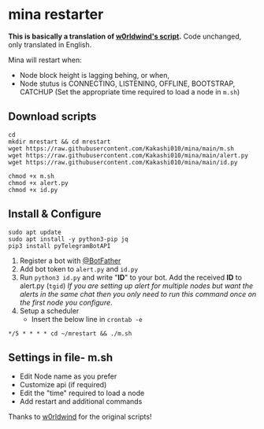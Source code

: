 # mina restarter

**This is basically a translation of [w0rldwind's script](https://github.com/w0rldwind/mina).** Code unchanged, only translated in English.

Mina will restart when:
* Node block height is lagging behing, or when,
* Node stutus is CONNECTING, LISTENING, OFFLINE, BOOTSTRAP, CATCHUP (Set the appropriate time required to load a node in `m.sh`)


Download scripts
---
```
cd
mkdir mrestart && cd mrestart
wget https://raw.githubusercontent.com/Kakashi010/mina/main/m.sh
wget https://raw.githubusercontent.com/Kakashi010/mina/main/alert.py
wget https://raw.githubusercontent.com/Kakashi010/mina/main/id.py

chmod +x m.sh
chmod +x alert.py
chmod +x id.py
```

Install & Configure
---
```
sudo apt update
sudo apt install -y python3-pip jq
pip3 install pyTelegramBotAPI
```

1. Register a bot with [@BotFather](https://t.me/BotFather)
2. Add bot token to `alert.py` and `id.py`
3. Run `python3 id.py` and write "**ID**" to your bot. Add the received **ID** to alert.py (`tgid`) _If you are setting up alert for multiple nodes but want the alerts in the same chat then you only need to run this command once on the first node you configure_.
4. Setup a scheduler
   - Insert the below line in `crontab -e`
```
*/5 * * * * cd ~/mrestart && ./m.sh
```


Settings in file- m.sh
---

* Edit Node name as you prefer
* Customize api (if required)
* Edit the "time" required to load a node
* Add restart and additional commands

Thanks to [w0rldwind](https://github.com/w0rldwind) for the original scripts!
